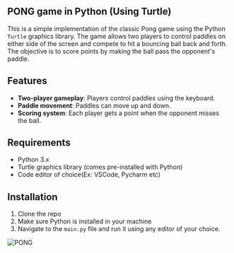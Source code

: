 ## PONG game in Python  (Using Turtle)  
This is a simple implementation of the classic Pong game using the Python `Turtle` graphics library. The game allows two players to control paddles on either side of the screen and compete to hit a bouncing ball back and forth. The objective is to score points by making the ball pass the opponent's paddle.

## Features
- **Two-player gameplay**: Players control paddles using the keyboard.
- **Paddle movement**: Paddles can move up and down.
- **Scoring system**: Each player gets a point when the opponent misses the ball.

## Requirements
- Python 3.x
- Turtle graphics library (comes pre-installed with Python)
- Code editor of choice(Ex: VSCode, Pycharm etc)

## Installation
1. Clone the repo 
2. Make sure Python is installed in your machine
3. Navigate to the `main.py` file and run it using any editor of your choice.

![PONG](https://github.com/Manish837773/Python-projects/blob/main/pong/imgs/img.png)
